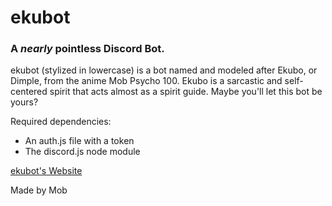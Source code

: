# ekubot
### A *nearly* pointless Discord Bot.
ekubot (stylized in lowercase) is a bot named and modeled after Ekubo, or Dimple, from the anime Mob Psycho 100. Ekubo is a sarcastic and self-centered spirit that acts almost as a spirit guide. Maybe you'll let this bot be yours?

Required dependencies:

- An auth.js file with a token
- The discord.js node module

[ekubot's Website](https://drsmalls.github.io/ekubot/)

Made by Mob
